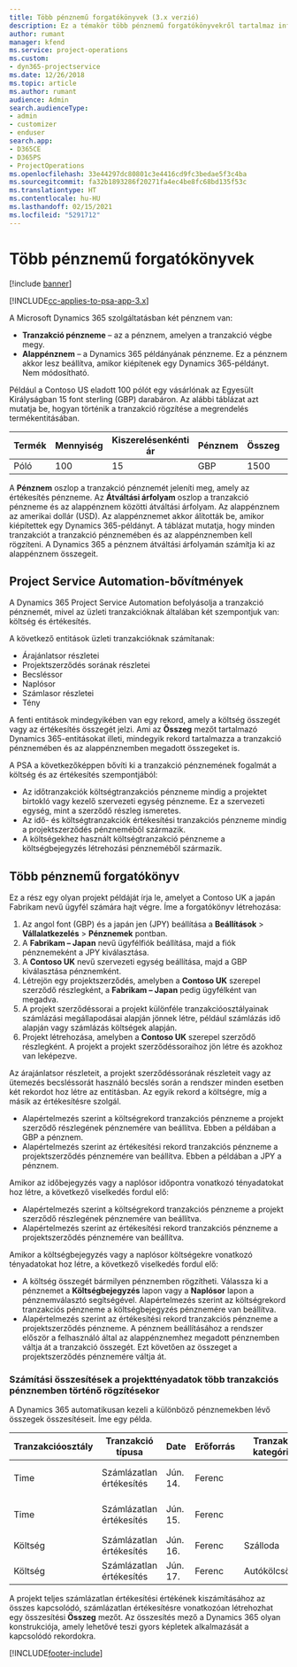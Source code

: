 ```yaml
---
title: Több pénznemű forgatókönyvek (3.x verzió)
description: Ez a témakör több pénznemű forgatókönyvekről tartalmaz információt.
author: rumant
manager: kfend
ms.service: project-operations
ms.custom:
- dyn365-projectservice
ms.date: 12/26/2018
ms.topic: article
ms.author: rumant
audience: Admin
search.audienceType:
- admin
- customizer
- enduser
search.app:
- D365CE
- D365PS
- ProjectOperations
ms.openlocfilehash: 33e44297dc80801c3e4416cd9fc3bedae5f3c4ba
ms.sourcegitcommit: fa32b1893286f20271fa4ec4be8fc68bd135f53c
ms.translationtype: HT
ms.contentlocale: hu-HU
ms.lasthandoff: 02/15/2021
ms.locfileid: "5291712"
---
```

# <a name="multiple-currency-scenarios"></a>Több pénznemű forgatókönyvek

[!include [banner](../includes/psa-now-project-operations.md)]

[!INCLUDE[cc-applies-to-psa-app-3.x](../includes/cc-applies-to-psa-app-3x.md)]

A Microsoft Dynamics 365 szolgáltatásban két pénznem van:

- **Tranzakció pénzneme** – az a pénznem, amelyen a tranzakció végbe megy. 
- **Alappénznem** – a Dynamics 365 példányának pénzneme. Ez a pénznem akkor lesz beállítva, amikor kiépítenek egy Dynamics 365-példányt. Nem módosítható.

Például a Contoso US eladott 100 pólót egy vásárlónak az Egyesült Királyságban 15 font sterling (GBP) darabáron. Az alábbi táblázat azt mutatja be, hogyan történik a tranzakció rögzítése a megrendelés termékentitásában.

| Termék | Mennyiség | Kiszerelésenkénti ár | Pénznem | Összeg | Árfolyam | Egységár (alappénznem)| Összeg (alappénznem)|
|---------|----------|----------------|----------|--------|---------------|----------------------|--------------|
| Póló | 100      | 15             | GBP      | 1500   | 0.94          | 17,25 USD               | 1725 USD       |

A **Pénznem** oszlop a tranzakció pénznemét jeleníti meg, amely az értékesítés pénzneme. Az **Átváltási árfolyam** oszlop a tranzakció pénzneme és az alappénznem közötti átváltási árfolyam. Az alappénznem az amerikai dollár (USD). Az alappénznemet akkor álították be, amikor kiépítettek egy Dynamics 365-példányt.
A táblázat mutatja, hogy minden tranzakciót a tranzakció pénznemében és az alappénznemben kell rögzíteni. A Dynamics 365 a pénznem átváltási árfolyamán számítja ki az alappénznem összegeit.

## <a name="project-service-automation-extensions"></a>Project Service Automation-bővítmények

A Dynamics 365 Project Service Automation befolyásolja a tranzakció pénznemét, mivel az üzleti tranzakcióknak általában két szempontjuk van: költség és értékesítés.

A következő entitások üzleti tranzakcióknak számítanak:

- Árajánlatsor részletei
- Projektszerződés sorának részletei
- Becsléssor
- Naplósor
- Számlasor részletei
- Tény

A fenti entitások mindegyikében van egy rekord, amely a költség összegét vagy az értékesítés összegét jelzi. Ami az **Összeg** mezőt tartalmazó Dynamics 365-entitásokat illeti, mindegyik rekord tartalmazza a tranzakció pénznemében és az alappénznemben megadott összegeket is. 

A PSA a következőképpen bővíti ki a tranzakció pénznemének fogalmát a költség és az értékesítés szempontjából:

- Az időtranzakciók költségtranzakciós pénzneme mindig a projektet birtokló vagy kezelő szervezeti egység pénzneme. Ez a szervezeti egység, mint a szerződő részleg ismeretes.
- Az idő- és költségtranzakciók értékesítési tranzakciós pénzneme mindig a projektszerződés pénzneméből származik.
- A költségekhez használt költségtranzakció pénzneme a költségbejegyzés létrehozási pénzneméből származik.

## <a name="multiple-currency-scenario"></a>Több pénznemű forgatókönyv

Ez a rész egy olyan projekt példáját írja le, amelyet a Contoso UK a japán Fabrikam nevű ügyfél számára hajt végre. Íme a forgatókönyv létrehozása:

1. Az angol font (GBP) és a japán jen (JPY) beállítása a **Beállítások** \> **Vállalatkezelés** \> **Pénznemek** pontban. 
2. A **Fabrikam – Japan** nevű ügyfélfiók beállítása, majd a fiók pénznemeként a JPY kiválasztása.
3. A **Contoso UK** nevű szervezeti egység beállítása, majd a GBP kiválasztása pénznemként.
4. Létrejön egy projektszerződés, amelyben a **Contoso UK** szerepel szerződő részlegként, a **Fabrikam – Japan** pedig ügyfélként van megadva.
5. A projekt szerződéssorai a projekt különféle tranzakcióosztályainak számlázási megállapodásai alapján jönnek létre, például számlázás idő alapján vagy számlázás költségek alapján.
6. Projekt létrehozása, amelyben a **Contoso UK** szerepel szerződő részlegként. A projekt a projekt szerződéssoraihoz jön létre és azokhoz van leképezve.


Az árajánlatsor részleteit, a projekt szerződéssorának részleteit vagy az ütemezés becsléssorát használó becslés során a rendszer minden esetben két rekordot hoz létre az entitásban. Az egyik rekord a költségre, míg a másik az értékesítésre szolgál.

- Alapértelmezés szerint a költségrekord tranzakciós pénzneme a projekt szerződő részlegének pénznemére van beállítva. Ebben a példában a GBP a pénznem.
- Alapértelmezés szerint az értékesítési rekord tranzakciós pénzneme a projektszerződés pénznemére van beállítva. Ebben a példában a JPY a pénznem.

Amikor az időbejegyzés vagy a naplósor időpontra vonatkozó tényadatokat hoz létre, a következő viselkedés fordul elő:

- Alapértelmezés szerint a költségrekord tranzakciós pénzneme a projekt szerződő részlegének pénznemére van beállítva.
- Alapértelmezés szerint az értékesítési rekord tranzakciós pénzneme a projektszerződés pénznemére van beállítva.

Amikor a költségbejegyzés vagy a naplósor költségekre vonatkozó tényadatokat hoz létre, a következő viselkedés fordul elő:

- A költség összegét bármilyen pénznemben rögzítheti. Válassza ki a pénznemet a **Költségbejegyzés** lapon vagy a **Naplósor** lapon a pénznemválasztó segítségével. Alapértelmezés szerint az költségrekord tranzakciós pénzneme a költségbejegyzés pénznemére van beállítva. 
- Alapértelmezés szerint az értékesítési rekord tranzakciós pénzneme a projektszerződés pénzneme. A pénznem beállításához a rendszer először a felhasználó által az alappénznemhez megadott pénznemben váltja át a tranzakció összegét. Ezt követően az összeget a projektszerződés pénznemére váltja át. 

### <a name="computing-roll-ups-when-project-actuals-are-recorded-in-multiple-transaction-currencies"></a>Számítási összesítések a projekttényadatok több tranzakciós pénznemben történő rögzítésekor

A Dynamics 365 automatikusan kezeli a különböző pénznemekben lévő összegek összesítéseit. Íme egy példa.

| Tranzakcióosztály | Tranzakció típusa| Date   | Erőforrás | Tranzakció kategóriája | Mennyiség | Egységár | Összeg      | Árfolyam | Összeg az alappénznemben |
|-------------------|------------------|--------|----------|----------------------|----------|--------------|-------------|---------------|----------------|
| Time              | Számlázatlan értékesítés   | Jún. 14. | Ferenc  |                      | 8 óra    | 20 000 JPY    | 160 000 JPY | 123           | 1300,81 USD    |
| Time              | Számlázatlan értékesítés   | Jún. 15. | Ferenc  |                      | 8 óra    | 20 000 JPY    | 160 000 JPY | 123           | 1300,81 USD    |
| Költség           | Számlázatlan értékesítés   | Jún. 16. | Ferenc  | Szálloda                | Darabonként 1     | 250 EUR      | 250 EUR     | 0.94          | 265,95 USD     |
| Költség           | Számlázatlan értékesítés   | Jún. 17. | Ferenc  | Autókölcsönzés           | Darabonként 1     | 150 EUR      | 150 EUR     | 0.94          | 159,57 USD     |

A projekt teljes számlázatlan értékesítési értékének kiszámításához az összes kapcsolódó, számlázatlan értékesítésre vonatkozóan létrehozhat egy összesítési **Összeg** mezőt. Az összesítés mező a Dynamics 365 olyan konstrukciója, amely lehetővé teszi gyors képletek alkalmazását a kapcsolódó rekordokra.


[!INCLUDE[footer-include](../includes/footer-banner.md)]